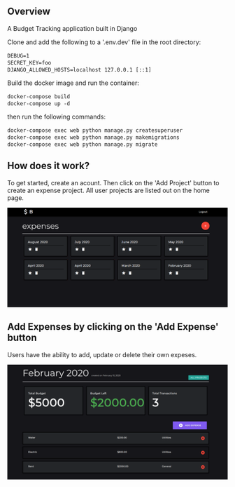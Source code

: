 ## Overview
A Budget Tracking application built in Django

Clone and add the following to a '.env.dev' file in the root directory:

```
DEBUG=1
SECRET_KEY=foo
DJANGO_ALLOWED_HOSTS=localhost 127.0.0.1 [::1]
```

Build the docker image and run the container:

```
docker-compose build
docker-compose up -d
```

then run the following commands:

```
docker-compose exec web python manage.py createsuperuser
docker-compose exec web python manage.py makemigrations
docker-compose exec web python manage.py migrate
```

## How does it work?
To get started, create an acount. Then click on the 'Add Project' button to create an expense project. All user projects are listed out on the home page.

![](https://github.com/beingabeer/Budget-App/blob/master/src/index.png)

## Add Expenses by clicking on the 'Add Expense' button
Users have the ability to add, update or delete their own expeses.

![](https://github.com/beingabeer/Budget-App/blob/master/src/budget-detail.png)


